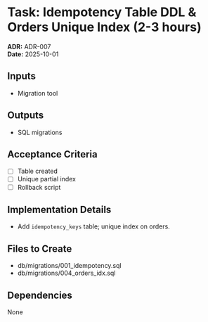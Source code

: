 # Task: Idempotency Table DDL & Orders Unique Index (2-3 hours)
**ADR:** ADR-007  
**Date:** 2025-10-01

## Inputs
- Migration tool

## Outputs
- SQL migrations

## Acceptance Criteria
- [ ] Table created
- [ ] Unique partial index
- [ ] Rollback script

## Implementation Details
- Add `idempotency_keys` table; unique index on orders.

## Files to Create
- db/migrations/001_idempotency.sql
- db/migrations/004_orders_idx.sql

## Dependencies
None
